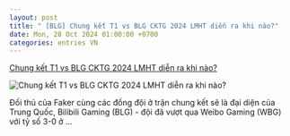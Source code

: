 ```yaml
---
layout: post
title: " [BLG] Chung kết T1 vs BLG CKTG 2024 LMHT diễn ra khi nào?"
date: Mon, 28 Oct 2024 01:00:00 +0700
categories: entries VN
---
```

[Chung kết T1 vs BLG CKTG 2024 LMHT diễn ra khi nào?](https://bongdaplus.vn/esports/chung-ket-t1-vs-blg-cktg-2024-lmht-dien-ra-khi-nao-4481432410.html)

![Chung kết T1 vs BLG CKTG 2024 LMHT diễn ra khi nào?](https://cdn.bongdaplus.vn/Assets/Media/2024/10/27/66/t1-vs-blg-CKTG-2024-LMHT.jpg)

Đối thủ của Faker cùng các đồng đội ở trận chung kết sẽ là đại diện của Trung Quốc, Bilibili Gaming (BLG) - đội đã vượt qua Weibo Gaming (WBG) với tỷ số 3-0 ở ...

